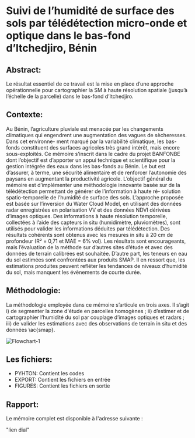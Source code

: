 # Suivi de l’humidité de surface des sols par télédétection micro-onde et optique dans le bas-fond d’Itchedjiro, Bénin

## Abstract:
Le résultat essentiel de ce travail est la mise en place d’une approche opérationnelle
pour cartographier la SM à haute résolution spatiale (jusqu’à l’échelle de la parcelle) dans
le bas-fond d’Itchedjiro.

## Contexte:
Au Bénin, l’agriculture pluviale est menacée par les changements climatiques qui engendrent une augmentation des vagues de sècheresses. Dans cet environne- ment marqué par la variabilité climatique, les bas-fonds constituent des surfaces agricoles très grand intérêt, mais encore sous-exploités. Ce mémoire s’inscrit dans le cadre du projet BANFONBE dont l’objectif est d’apporter un appui technique et scientifique pour la gestion intégrée des eaux dans les bas-fonds au Bénin. Le but est d’assurer, à terme, une sécurité alimentaire et de renforcer l’autonomie des paysans en augmentant la productivité agricole. L’objectif général du mémoire est d’implémenter une méthodologie innovante basée sur de la télédétection permettant de générer de l’information à haute ré- solution spatio-temporelle de l’humidité de surface des sols. L’approche proposée est basée sur l’inversion du Water Cloud Model, en utilisant des données radar enregistrées en polarisation VV et des données NDVI dérivées d’images optiques. Des informations à haute résolution temporelle, collectées à l’aide des capteurs in situ (humidimètre, pluviomètres), sont utilisés pour valider les informations déduites par télédétection. Des résultats cohérents sont obtenus avec les mesures in situ à 20 cm de profondeur (R² = 0,71 et MAE = 6% vol). Les résultats sont encourageants, mais l’évaluation de la méthode sur d’autres sites d’étude et avec des données de terrain calibrées est souhaitée. D’autre part, les teneurs en eau du sol estimées sont confrontées aux produits SMAP. Il en ressort que, les estimations produites peuvent refléter les tendances de niveaux d’humidité du sol, mais manquent les évènements de courte durée.

## Méthodologie:
La méthodologie employée dans ce mémoire s’articule en trois axes. Il s’agit i) de segmenter la zone d'étude en parcelles homogènes ; ii) d’estimer et de cartographier l’humidité du sol par couplage d’images optiques et radars ; iii) de valider les estimations avec des observations de terrain in situ et des données \ac{smap}.

![Flowchart-1](https://user-images.githubusercontent.com/104996243/173192989-1a5d0127-8d63-4b96-8bd2-4836a535b880.png "Organigramme de la démarche méthodologique")

## Les fichiers:
- PYHTON: Contient les codes 
- EXPORT: Contient les fichiers en entrée
- FIGURES: Contient les fichiers en sortie

## Rapport:
Le mémoire complet est disponible à l'adresse suivante :

"lien dial"
